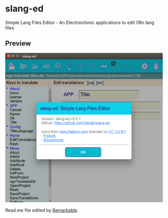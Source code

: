 # slang-ed
Simple Lang Files Editor - An Electron/Ionic applications to edit i18n lang files


## Preview

![slang-ed](./images/slang-ed_01.png  "slang-ed")

Read.me file edited by [Remarkable](https://remarkableapp.github.io/linux.html).
